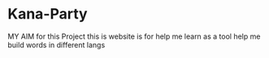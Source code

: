 # Kana-Party

MY AIM for this Project 
this is website is for help me learn as a tool
help me build words in different langs
